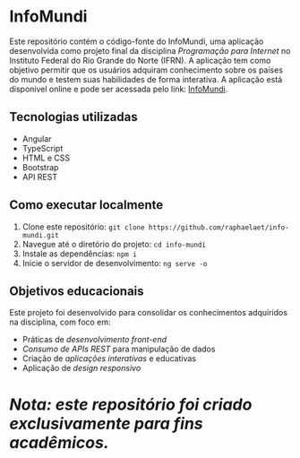 # InfoMundi

Este repositório contém o código-fonte do InfoMundi, uma aplicação desenvolvida como projeto final da disciplina *Programação para Internet* no Instituto Federal do Rio Grande do Norte (IFRN). A aplicação tem como objetivo permitir que os usuários adquiram conhecimento sobre os países do mundo e testem suas habilidades de forma interativa.
A aplicação está disponível online e pode ser acessada pelo link: [InfoMundi](https://info-mundi.vercel.app/).

## Tecnologias utilizadas

- Angular
- TypeScript
- HTML e CSS
- Bootstrap
- API REST

## Como executar localmente

1. Clone este repositório: `git clone https://github.com/raphaelaet/info-mundi.git`
2. Navegue até o diretório do projeto: `cd info-mundi`
3. Instale as dependências: `npm i`
4. Inicie o servidor de desenvolvimento: `ng serve -o`

## Objetivos educacionais

Este projeto foi desenvolvido para consolidar os conhecimentos adquiridos na disciplina, com foco em:

- Práticas de *desenvolvimento front-end*
- *Consumo de APIs REST* para manipulação de dados
- Criação de *aplicações interativas* e educativas
- Aplicação de *design responsivo*

# *Nota: este repositório foi criado exclusivamente para fins acadêmicos.*
